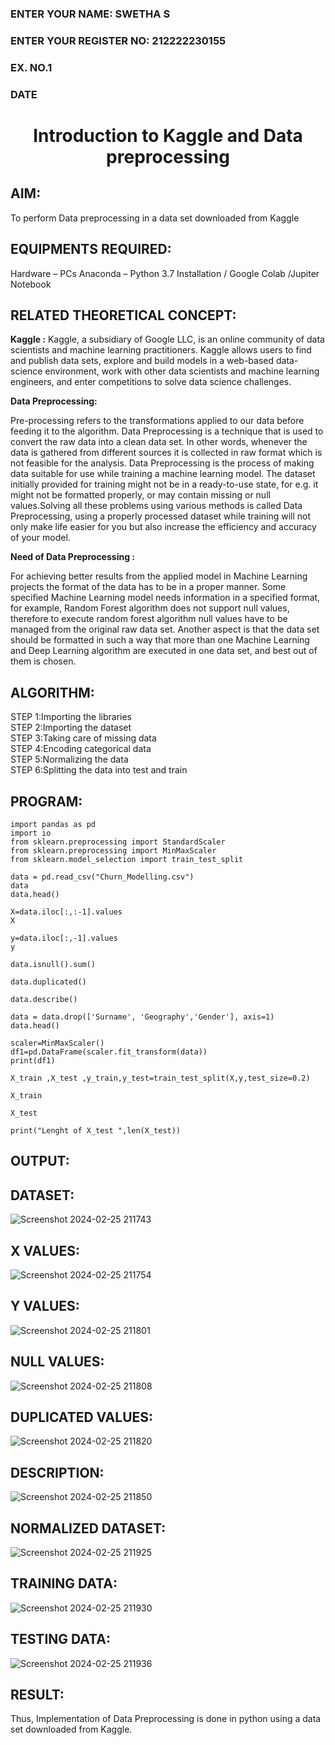 <H3>ENTER YOUR NAME: SWETHA S</H3>
<H3>ENTER YOUR REGISTER NO: 212222230155</H3>
<H3>EX. NO.1</H3>
<H3>DATE</H3>
<H1 ALIGN =CENTER> Introduction to Kaggle and Data preprocessing</H1>

## AIM:

To perform Data preprocessing in a data set downloaded from Kaggle

## EQUIPMENTS REQUIRED:
Hardware – PCs
Anaconda – Python 3.7 Installation / Google Colab /Jupiter Notebook

## RELATED THEORETICAL CONCEPT:

**Kaggle :**
Kaggle, a subsidiary of Google LLC, is an online community of data scientists and machine learning practitioners. Kaggle allows users to find and publish data sets, explore and build models in a web-based data-science environment, work with other data scientists and machine learning engineers, and enter competitions to solve data science challenges.

**Data Preprocessing:**

Pre-processing refers to the transformations applied to our data before feeding it to the algorithm. Data Preprocessing is a technique that is used to convert the raw data into a clean data set. In other words, whenever the data is gathered from different sources it is collected in raw format which is not feasible for the analysis.
Data Preprocessing is the process of making data suitable for use while training a machine learning model. The dataset initially provided for training might not be in a ready-to-use state, for e.g. it might not be formatted properly, or may contain missing or null values.Solving all these problems using various methods is called Data Preprocessing, using a properly processed dataset while training will not only make life easier for you but also increase the efficiency and accuracy of your model.

**Need of Data Preprocessing :**

For achieving better results from the applied model in Machine Learning projects the format of the data has to be in a proper manner. Some specified Machine Learning model needs information in a specified format, for example, Random Forest algorithm does not support null values, therefore to execute random forest algorithm null values have to be managed from the original raw data set.
Another aspect is that the data set should be formatted in such a way that more than one Machine Learning and Deep Learning algorithm are executed in one data set, and best out of them is chosen.


## ALGORITHM:
STEP 1:Importing the libraries<BR>
STEP 2:Importing the dataset<BR>
STEP 3:Taking care of missing data<BR>
STEP 4:Encoding categorical data<BR>
STEP 5:Normalizing the data<BR>
STEP 6:Splitting the data into test and train<BR>

##  PROGRAM:
```
import pandas as pd
import io
from sklearn.preprocessing import StandardScaler
from sklearn.preprocessing import MinMaxScaler
from sklearn.model_selection import train_test_split

data = pd.read_csv("Churn_Modelling.csv")
data
data.head()

X=data.iloc[:,:-1].values
X

y=data.iloc[:,-1].values
y

data.isnull().sum()

data.duplicated()

data.describe()

data = data.drop(['Surname', 'Geography','Gender'], axis=1)
data.head()

scaler=MinMaxScaler()
df1=pd.DataFrame(scaler.fit_transform(data))
print(df1)

X_train ,X_test ,y_train,y_test=train_test_split(X,y,test_size=0.2)

X_train

X_test

print("Lenght of X_test ",len(X_test))

```

## OUTPUT:

## DATASET:
![Screenshot 2024-02-25 211743](https://github.com/swethaselvarajm/Ex-1-NN/assets/119525603/b947ff8a-0265-441a-b442-f7bb66042f60)

## X VALUES:
![Screenshot 2024-02-25 211754](https://github.com/swethaselvarajm/Ex-1-NN/assets/119525603/2c8236a8-c12e-418c-ac6c-b0cff5eb98eb)

## Y VALUES:
![Screenshot 2024-02-25 211801](https://github.com/swethaselvarajm/Ex-1-NN/assets/119525603/0b889e49-b7da-4c33-8e8c-3852f51d7c06)

## NULL VALUES:
![Screenshot 2024-02-25 211808](https://github.com/swethaselvarajm/Ex-1-NN/assets/119525603/5ccd8377-9c88-4de2-9678-7882fc4ea104)

## DUPLICATED VALUES:
![Screenshot 2024-02-25 211820](https://github.com/swethaselvarajm/Ex-1-NN/assets/119525603/8d768cf1-7cc1-4f78-83f4-8f66ee0f3c23)

## DESCRIPTION:
![Screenshot 2024-02-25 211850](https://github.com/swethaselvarajm/Ex-1-NN/assets/119525603/6c868c87-3aaf-408a-acf9-7994c73e9695)

## NORMALIZED DATASET:
![Screenshot 2024-02-25 211925](https://github.com/swethaselvarajm/Ex-1-NN/assets/119525603/ef5c94b3-e771-4e32-8c88-a74284783a70)

## TRAINING DATA:
![Screenshot 2024-02-25 211930](https://github.com/swethaselvarajm/Ex-1-NN/assets/119525603/a327b6cd-6266-4df5-b742-a830cbe76909)

## TESTING DATA:
![Screenshot 2024-02-25 211936](https://github.com/swethaselvarajm/Ex-1-NN/assets/119525603/a242d90a-337f-4a1a-9fcc-b93d773c88ea)

## RESULT:
Thus, Implementation of Data Preprocessing is done in python  using a data set downloaded from Kaggle.


